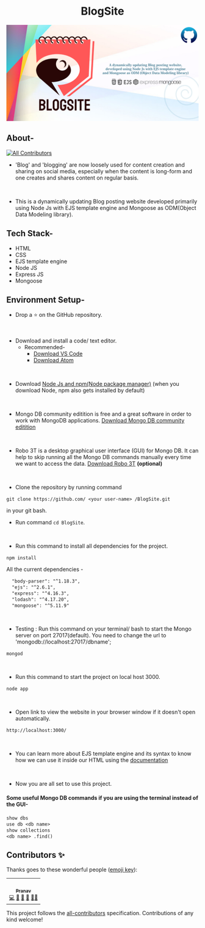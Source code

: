 <div align="center">
  <h1>BlogSite</h1>
  <img src="assets/New Banner.jpg" />
</div>

## About-

<!-- ALL-CONTRIBUTORS-BADGE:START - Do not remove or modify this section -->
[![All Contributors](https://img.shields.io/badge/all_contributors-1-orange.svg?style=flat-square)](#contributors-)
<!-- ALL-CONTRIBUTORS-BADGE:END -->

- 'Blog' and 'blogging' are now loosely used for content creation and sharing on social media, especially when the content is long-form and one creates and shares content on regular basis.
<br/>

- This is a dynamically updating Blog posting website developed primarily using Node Js with EJS template engine and Mongoose as ODM(Object Data Modeling library).

## Tech Stack-
- HTML
- CSS
- EJS template engine
- Node JS
- Express JS
- Mongoose

## Environment Setup-

* Drop a :star: on the GitHub repository.
<br/>

* Download and install a code/ text editor.
    - Recommended-
        - [Download VS Code](https://code.visualstudio.com/download)
        - [Download Atom](https://atom.io/)
<br/>

* Download [Node Js and npm(Node package manager)](https://nodejs.org/en/) (when you download Node, npm also gets installed by default)
<br/>

* Mongo DB community editition is free and a great software in order to work with MongoDB applications. [Download Mongo DB community editition](https://docs.mongodb.com/manual/administration/install-community/)
<br/>

* Robo 3T is a desktop graphical user interface (GUI) for Mongo DB. It can help to skip running all the Mongo DB commands manually every time we want to access the data. [Download Robo 3T](https://robomongo.org/download) **(optional)**
<br/>

* Clone the repository by running command
```
git clone https://github.com/ <your user-name> /BlogSite.git
```
in your git bash.
<br/>

* Run command `cd BlogSite`.
<br/>

* Run this command to install all dependencies for the project.
```
npm install
```
All the current dependencies -
```
  "body-parser": "^1.18.3",
  "ejs": "^2.6.1",
  "express": "^4.16.3",
  "lodash": "^4.17.20",
  "mongoose": "^5.11.9"
```
<br/>

* Testing : Run this command on your terminal/ bash to start the Mongo server on port 27017(default). You need to change the url to 'mongodb://localhost:27017/dbname'; 

```
mongod
```
<br/>

* Run this command to start the project on local host 3000.
```
node app
```
<br/>

* Open link to view the website in your browser window if it doesn't open automatically.
```
http://localhost:3000/
```
<br/>

* You can learn more about EJS template engine and its syntax to know how we can use it inside our HTML using the [documentation](https://ejs.co/#docs)
<br/>

* Now you are all set to use this project.

#### Some useful Mongo DB commands if you are using the terminal instead of the GUI-
```
show dbs
use db <db name>
show collections
<db name> .find()
```

## Contributors ✨

Thanks goes to these wonderful people ([emoji key](https://allcontributors.org/docs/en/emoji-key)):

<!-- ALL-CONTRIBUTORS-LIST:START - Do not remove or modify this section -->
<!-- prettier-ignore-start -->
<!-- markdownlint-disable -->
<table>
  <tr>
    <td align="center"><a href="https://www.linkedin.com/in/pranav-mendiratta-89713a173/"><img src="https://avatars.githubusercontent.com/u/54665036?v=4?s=100" width="100px;" alt=""/><br /><sub><b>Pranav</b></sub></a><br /><a href="https://github.com/ALPHAVIO/BlogSite/commits?author=pranav016" title="Code">💻</a> <a href="#projectManagement-pranav016" title="Project Management">📆</a> <a href="https://github.com/ALPHAVIO/BlogSite/commits?author=pranav016" title="Documentation">📖</a> <a href="#maintenance-pranav016" title="Maintenance">🚧</a> <a href="#mentoring-pranav016" title="Mentoring">🧑‍🏫</a></td>
  </tr>
</table>

<!-- markdownlint-restore -->
<!-- prettier-ignore-end -->

<!-- ALL-CONTRIBUTORS-LIST:END -->

This project follows the [all-contributors](https://github.com/all-contributors/all-contributors) specification. Contributions of any kind welcome!
